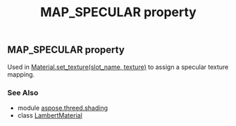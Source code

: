 ﻿---
title: MAP_SPECULAR property
second_title: Aspose.3D for Python via .NET API References
description: 
type: docs
weight: 130
url: /python-net/aspose.threed.shading/lambertmaterial/map_specular/
is_root: false
---

## MAP_SPECULAR property


Used in [Material.set_texture(slot_name, texture)](/3d/python-net/aspose.threed.shading/material/set_texture) to assign a specular texture mapping.

### See Also
* module [aspose.threed.shading](../../)
* class [LambertMaterial](/3d/python-net/aspose.threed.shading/lambertmaterial)
